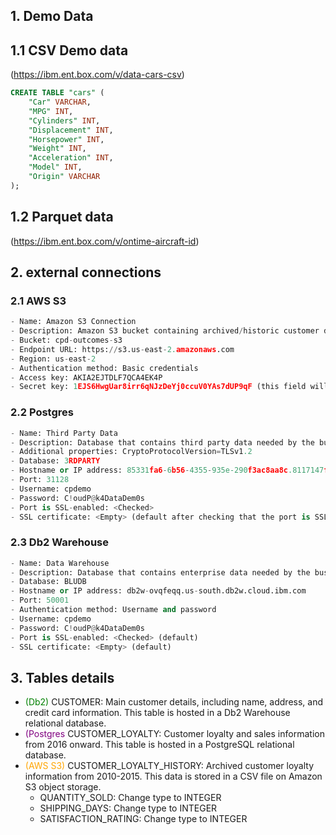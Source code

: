 ## 1. Demo Data 
## 1.1 CSV Demo data
(https://ibm.ent.box.com/v/data-cars-csv)
```sql linenums="1"
CREATE TABLE "cars" (
	"Car" VARCHAR,
	"MPG" INT,
	"Cylinders" INT,
	"Displacement" INT,
	"Horsepower" INT,
	"Weight" INT,
	"Acceleration" INT,
	"Model" INT,
	"Origin" VARCHAR
);
```
## 1.2 Parquet data
(https://ibm.ent.box.com/v/ontime-aircraft-id)

## 2. external connections
### 2.1 AWS S3 
```py linenums="1"
- Name: Amazon S3 Connection
- Description: Amazon S3 bucket containing archived/historic customer data.
- Bucket: cpd-outcomes-s3
- Endpoint URL: https://s3.us-east-2.amazonaws.com
- Region: us-east-2
- Authentication method: Basic credentials
- Access key: AKIA2EJTDLF7QCA4EK4P
- Secret key: 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 (this field will only be visible once the access key has been entered)
```

### 2.2 Postgres
```py linenums="1"
- Name: Third Party Data
- Description: Database that contains third party data needed by the business for analytics and AI.
- Additional properties: CryptoProtocolVersion=TLSv1.2
- Database: 3RDPARTY
- Hostname or IP address: 85331fa6-6b56-4355-935e-290f3ac8aa8c.8117147f814b4b2ea643610826cd2046.databases.appdomain.cloud
- Port: 31128
- Username: cpdemo
- Password: C!oudP@k4DataDem0s
- Port is SSL-enabled: <Checked>
- SSL certificate: <Empty> (default after checking that the port is SSL-enabled)
```

### 2.3 Db2 Warehouse
```py linenums="1"
- Name: Data Warehouse
- Description: Database that contains enterprise data needed by the business for analytics and AI.
- Database: BLUDB
- Hostname or IP address: db2w-ovqfeqq.us-south.db2w.cloud.ibm.com
- Port: 50001
- Authentication method: Username and password
- Username: cpdemo
- Password: C!oudP@k4DataDem0s
- Port is SSL-enabled: <Checked> (default)
- SSL certificate: <Empty> (default)
```

## 3. Tables details

- <span style="color:green">(Db2)</span> CUSTOMER: Main customer details, including name, address, and credit card information. This table is hosted in a Db2 Warehouse relational database.
- <span style="color:purple">(Postgres</span> CUSTOMER_LOYALTY: Customer loyalty and sales information from 2016 onward. This table is hosted in a PostgreSQL relational database.
- <span style="color:orange">(AWS S3)</span> CUSTOMER_LOYALTY_HISTORY: Archived customer loyalty information from 2010-2015. This data is stored in a CSV file on Amazon S3 object storage.
	- QUANTITY_SOLD: Change type to INTEGER
	- SHIPPING_DAYS: Change type to INTEGER
	- SATISFACTION_RATING: Change type to INTEGER
